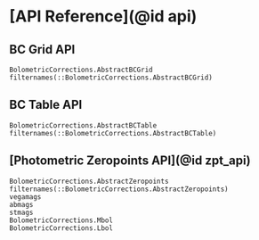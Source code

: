 # [API Reference](@id api)

## BC Grid API
```@docs
BolometricCorrections.AbstractBCGrid
filternames(::BolometricCorrections.AbstractBCGrid)
```

## BC Table API
```@docs
BolometricCorrections.AbstractBCTable
filternames(::BolometricCorrections.AbstractBCTable)
```

## [Photometric Zeropoints API](@id zpt_api)
```@docs
BolometricCorrections.AbstractZeropoints
filternames(::BolometricCorrections.AbstractZeropoints)
vegamags
abmags
stmags
BolometricCorrections.Mbol
BolometricCorrections.Lbol
```